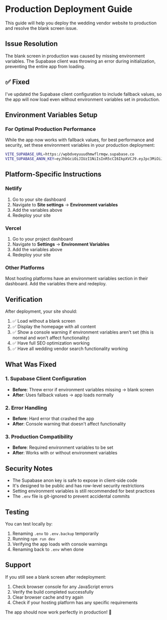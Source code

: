 # Production Deployment Guide

This guide will help you deploy the wedding vendor website to production and resolve the blank screen issue.

## Issue Resolution

The blank screen in production was caused by missing environment variables. The Supabase client was throwing an error during initialization, preventing the entire app from loading.

## ✅ Fixed

I've updated the Supabase client configuration to include fallback values, so the app will now load even without environment variables set in production.

## Environment Variables Setup

### For Optimal Production Performance

While the app now works with fallback values, for best performance and security, set these environment variables in your production deployment:

```bash
VITE_SUPABASE_URL=https://wpbdveyuuudhmwflrmqw.supabase.co
VITE_SUPABASE_ANON_KEY=eyJhbGciOiJIUzI1NiIsInR5cCI6IkpXVCJ9.eyJpc3MiOiJzdXBhYmFzZSIsInJlZiI6IndwYmR2ZXl1dXVkaG13ZmxybXF3Iiwicm9sZSI6ImFub24iLCJpYXQiOjE3Mzc4NDMyNjYsImV4cCI6MjA1MzQxOTI2Nn0.zjyA1hS9Da2tXEuUu7W44tCMGSIp2ZTpK3RpJXQdL4A
```

## Platform-Specific Instructions

### Netlify
1. Go to your site dashboard
2. Navigate to **Site settings** → **Environment variables**
3. Add the variables above
4. Redeploy your site

### Vercel
1. Go to your project dashboard
2. Navigate to **Settings** → **Environment Variables**
3. Add the variables above
4. Redeploy your site

### Other Platforms
Most hosting platforms have an environment variables section in their dashboard. Add the variables there and redeploy.

## Verification

After deployment, your site should:
1. ✅ Load without a blank screen
2. ✅ Display the homepage with all content
3. ✅ Show a console warning if environment variables aren't set (this is normal and won't affect functionality)
4. ✅ Have full SEO optimization working
5. ✅ Have all wedding vendor search functionality working

## What Was Fixed

### 1. **Supabase Client Configuration**
- **Before**: Threw error if environment variables missing → blank screen
- **After**: Uses fallback values → app loads normally

### 2. **Error Handling**
- **Before**: Hard error that crashed the app
- **After**: Console warning that doesn't affect functionality

### 3. **Production Compatibility**
- **Before**: Required environment variables to be set
- **After**: Works with or without environment variables

## Security Notes

- The Supabase anon key is safe to expose in client-side code
- It's designed to be public and has row-level security restrictions
- Setting environment variables is still recommended for best practices
- The `.env` file is git-ignored to prevent accidental commits

## Testing

You can test locally by:
1. Renaming `.env` to `.env.backup` temporarily
2. Running `npm run dev`
3. Verifying the app loads with console warnings
4. Renaming back to `.env` when done

## Support

If you still see a blank screen after redeployment:
1. Check browser console for any JavaScript errors
2. Verify the build completed successfully
3. Clear browser cache and try again
4. Check if your hosting platform has any specific requirements

The app should now work perfectly in production! 🎉

